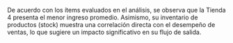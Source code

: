 De acuerdo con los ítems evaluados en el análisis, se observa que la Tienda 4 presenta el menor ingreso promedio. Asimismo, su inventario de productos (stock) muestra una correlación directa con el desempeño de ventas, lo que sugiere un impacto significativo en su flujo de salida.
